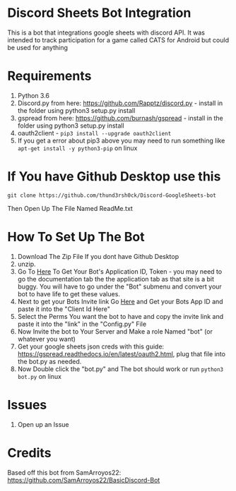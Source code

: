 # Discord Sheets Bot Integration
This is a bot that integrations google sheets with discord API. It was intended to track participation for a game called CATS for Android but could be used for anything

# Requirements

1. Python 3.6
2. Discord.py from here: https://github.com/Rapptz/discord.py - install in the folder using python3 setup.py install
3. gspread from here: https://github.com/burnash/gspread - install in the folder using python3 setup.py install
4. oauth2client - `pip3 install --upgrade oauth2client`
5. If you get a error about pip3 above you may need to run something like `apt-get install -y python3-pip` on linux

# If You have Github Desktop use this
```
git clone https://github.com/thund3rsh0ck/Discord-GoogleSheets-bot
```
Then Open Up The File Named ReadMe.txt


# How To Set Up The Bot

1. Download The Zip File If you dont have Github Desktop
2. unzip.
3. Go To [Here](https://discordapp.com/developers/applications/me/) To Get Your Bot's Application ID, Token - you may need to go the documentation tab the the application tab as that site is a bit buggy. You will have to go under the "Bot" submenu and convert your bot to have life to get these values.
4. Next to get your Bots Invite link Go [Here](https://discordapi.com/permissions.html) and Get your Bots App ID and paste it into the "Client Id Here"
5. Select the Perms You want the bot to have and copy the invite link and paste it into the "link" in the "Config.py" File
6. Now Invite the bot to Your Server and Make a role Named "bot" (or whatever you want)
7. Get your google sheets json creds with this guide: https://gspread.readthedocs.io/en/latest/oauth2.html, plug that file into the bot.py as needed.
8. Now Double click the "bot.py" and The bot should work or run `python3 bot.py` on linux

# Issues

1. Open up an Issue

# Credits
Based off this bot from SamArroyos22: https://github.com/SamArroyos22/BasicDiscord-Bot
